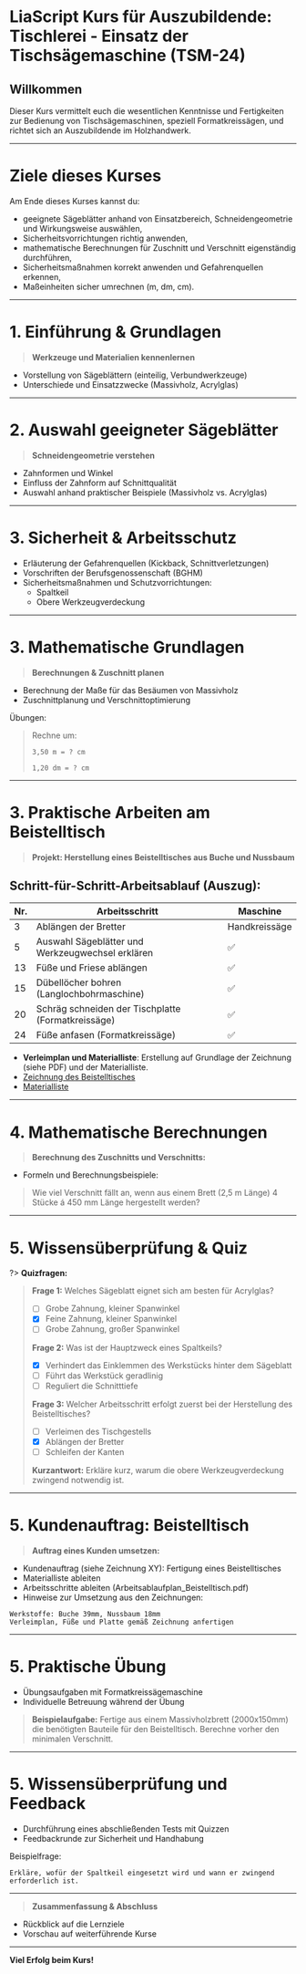 # LiaScript Kurs für Auszubildende: Tischlerei - Einsatz der Tischsägemaschine (TSM-24)

## Willkommen

Dieser Kurs vermittelt euch die wesentlichen Kenntnisse und Fertigkeiten zur Bedienung von Tischsägemaschinen, speziell Formatkreissägen, und richtet sich an Auszubildende im Holzhandwerk. 

---

# Ziele dieses Kurses

Am Ende dieses Kurses kannst du:

- geeignete Sägeblätter anhand von Einsatzbereich, Schneidengeometrie und Wirkungsweise auswählen,
- Sicherheitsvorrichtungen richtig anwenden,
- mathematische Berechnungen für Zuschnitt und Verschnitt eigenständig durchführen,
- Sicherheitsmaßnahmen korrekt anwenden und Gefahrenquellen erkennen,
- Maßeinheiten sicher umrechnen (m, dm, cm).

---

# 1. Einführung & Grundlagen

> **Werkzeuge und Materialien kennenlernen**

- Vorstellung von Sägeblättern (einteilig, Verbundwerkzeuge)
- Unterschiede und Einsatzzwecke (Massivholz, Acrylglas)

---

# 2. Auswahl geeigneter Sägeblätter

> **Schneidengeometrie verstehen**

- Zahnformen und Winkel
- Einfluss der Zahnform auf Schnittqualität
- Auswahl anhand praktischer Beispiele (Massivholz vs. Acrylglas)

---

# 3. Sicherheit & Arbeitsschutz

- Erläuterung der Gefahrenquellen (Kickback, Schnittverletzungen)
- Vorschriften der Berufsgenossenschaft (BGHM)
- Sicherheitsmaßnahmen und Schutzvorrichtungen:
  - Spaltkeil
  - Obere Werkzeugverdeckung

---

# 3. Mathematische Grundlagen

> **Berechnungen & Zuschnitt planen**

- Berechnung der Maße für das Besäumen von Massivholz
- Zuschnittplanung und Verschnittoptimierung

Übungen:

> Rechne um:
> 
> `3,50 m = ? cm`
>
> `1,20 dm = ? cm`

---

# 3. Praktische Arbeiten am Beistelltisch

> **Projekt: Herstellung eines Beistelltisches aus Buche und Nussbaum**

## Schritt-für-Schritt-Arbeitsablauf (Auszug):

| Nr. | Arbeitsschritt                          | Maschine          |
| --- | ------------------------------------- | --- |
| 3 | Ablängen der Bretter | Handkreissäge |
| 5 | Auswahl Sägeblätter und Werkzeugwechsel erklären | ✅ |
| 13 | Füße und Friese ablängen | ✅ |
| 15 | Dübellöcher bohren (Langlochbohrmaschine) | ✅ |
| 20 | Schräg schneiden der Tischplatte (Formatkreissäge) | ✅ |
| 24 | Füße anfasen (Formatkreissäge) | ✅ |

- **Verleimplan und Materialliste**: Erstellung auf Grundlage der Zeichnung (siehe PDF) und der Materialliste.
- [Zeichnung des Beistelltisches](Zeichnung_Beistelltisch_Seiten1-4.pdf)
- [Materialliste](Materialliste_Beistelltisch_doc.pdf)

---

# 4. Mathematische Berechnungen

> **Berechnung des Zuschnitts und Verschnitts:**

- Formeln und Berechnungsbeispiele:

> Wie viel Verschnitt fällt an, wenn aus einem Brett (2,5 m Länge) 4 Stücke á 450 mm Länge hergestellt werden?

---

# 5. Wissensüberprüfung & Quiz

?> **Quizfragen:**
>
> **Frage 1:** Welches Sägeblatt eignet sich am besten für Acrylglas?
> - [ ] Grobe Zahnung, kleiner Spanwinkel
> - [x] Feine Zahnung, kleiner Spanwinkel
> - [ ] Grobe Zahnung, großer Spanwinkel
>
> **Frage 2:** Was ist der Hauptzweck eines Spaltkeils?
> - [x] Verhindert das Einklemmen des Werkstücks hinter dem Sägeblatt
> - [ ] Führt das Werkstück geradlinig
> - [ ] Reguliert die Schnitttiefe
>
> **Frage 3:** Welcher Arbeitsschritt erfolgt zuerst bei der Herstellung des Beistelltisches?
> - [ ] Verleimen des Tischgestells
> - [x] Ablängen der Bretter
> - [ ] Schleifen der Kanten
>
> **Kurzantwort:** Erkläre kurz, warum die obere Werkzeugverdeckung zwingend notwendig ist.

---

# 5. Kundenauftrag: Beistelltisch

> **Auftrag eines Kunden umsetzen:**

- Kundenauftrag (siehe Zeichnung XY): Fertigung eines Beistelltisches
- Materialliste ableiten
- Arbeitsschritte ableiten (Arbeitsablaufplan_Beistelltisch.pdf)
- Hinweise zur Umsetzung aus den Zeichnungen:

```
Werkstoffe: Buche 39mm, Nussbaum 18mm
Verleimplan, Füße und Platte gemäß Zeichnung anfertigen
```

---

# 5. Praktische Übung

- Übungsaufgaben mit Formatkreissägemaschine
- Individuelle Betreuung während der Übung

> **Beispielaufgabe:**
> Fertige aus einem Massivholzbrett (2000x150mm) die benötigten Bauteile für den Beistelltisch. Berechne vorher den minimalen Verschnitt.

---

# 5. Wissensüberprüfung und Feedback

- Durchführung eines abschließenden Tests mit Quizzen
- Feedbackrunde zur Sicherheit und Handhabung

Beispielfrage:

```
Erkläre, wofür der Spaltkeil eingesetzt wird und wann er zwingend erforderlich ist.
```

---

> **Zusammenfassung & Abschluss**

- Rückblick auf die Lernziele
- Vorschau auf weiterführende Kurse

---

**Viel Erfolg beim Kurs!**


